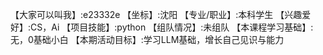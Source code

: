 【大家可以叫我】:e23332e
【坐标】:沈阳
【专业/职业】:本科学生
【兴趣爱好】:CS，Ai
【项目技能】:python
【组队情况】:未组队
【本课程学习基础】:无，0基础小白
【本期活动目标】:学习LLM基础，增长自己见识与能力
